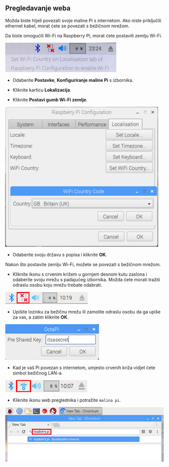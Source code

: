 ## Pregledavanje weba

Možda biste htjeli povezati svoje maline Pi s internetom. Ako niste priključili ethernet kabel, morat ćete se povezati s bežičnom mrežom.

Da biste omogućili Wi-Fi na Raspberry Pi, morat ćete postaviti zemlju Wi-Fi.

![postavite wifi zemlju](images/pi-set-wifi-country.png)

+ Odaberite **Postavke**, **Konfiguriranje maline Pi** s izbornika.

+ Kliknite karticu **Lokalizacija**.

+ Kliknite **Postavi gumb Wi-Fi zemlje**.

![odaberite wifi zemlju](images/pi-select-wifi-country.png)

+ Odaberite svoju državu s popisa i kliknite **OK**.

Nakon što postavite zemlju Wi-Fi, možete se povezati s bežičnom mrežom.

+ Kliknite ikonu s crvenim križem u gornjem desnom kutu zaslona i odaberite svoju mrežu s padajućeg izbornika. Možda ćete morati tražiti odraslu osobu koju mrežu trebate odabrati.

![Nema wifi](images/no-wifi.png)

+ Upišite lozinku za bežičnu mrežu ili zamolite odraslu osobu da ga upiše za vas, a zatim kliknite **OK**.

![Upišite lozinku](images/type-password.png)

+ Kad je vaš Pi povezan s internetom, umjesto crvenih križa vidjet ćete simbol bežičnog LAN-a.

![zaslona](images/pi-wifi.png)

+ Kliknite ikonu web preglednika i potražite `malina pi`.

![zaslona](images/pi-browser.png)